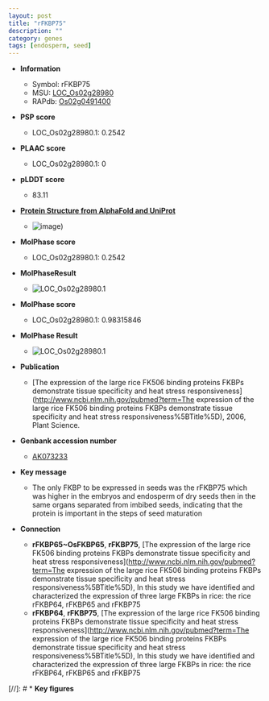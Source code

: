 ```yaml
---
layout: post
title: "rFKBP75"
description: ""
category: genes
tags: [endosperm, seed]
---
```


* **Information**  
    + Symbol: rFKBP75  
    + MSU: [LOC_Os02g28980](http://rice.plantbiology.msu.edu/cgi-bin/ORF_infopage.cgi?orf=LOC_Os02g28980)  
    + RAPdb: [Os02g0491400](http://rapdb.dna.affrc.go.jp/viewer/gbrowse_details/irgsp1?name=Os02g0491400)  

* **PSP score**  
    + LOC_Os02g28980.1: 0.2542 

* **PLAAC score**  
    + LOC_Os02g28980.1: 0 

* **pLDDT score**
    + 83.11

* **[Protein Structure from AlphaFold and UniProt](https://www.uniprot.org/uniprotkb/Q6K5Q1/entry#structure)**
    + ![image](https://ricepsp.github.io/images/Q6/AF-Q6K5Q1-F1.png))

* **MolPhase score**
    + LOC_Os02g28980.1: 0.2542

* **MolPhaseResult**
    + ![LOC_Os02g28980.1](https://ricepsp.github.io/pictures/LOC_Os02g/LOC_Os02g28980.1.png)

* **MolPhase score**
    + LOC_Os02g28980.1: 0.98315846

* **MolPhase Result**
    + ![LOC_Os02g28980.1](https://304243504.github.io/Pictures/LOC_Os02g/LOC_Os02g28980.1.png)

* **Publication**  
    + [The expression of the large rice FK506 binding proteins FKBPs demonstrate tissue specificity and heat stress responsiveness](http://www.ncbi.nlm.nih.gov/pubmed?term=The expression of the large rice FK506 binding proteins FKBPs demonstrate tissue specificity and heat stress responsiveness%5BTitle%5D), 2006, Plant Science.

* **Genbank accession number**  
    + [AK073233](http://www.ncbi.nlm.nih.gov/nuccore/AK073233)

* **Key message**  
    + The only FKBP to be expressed in seeds was the rFKBP75 which was higher in the embryos and endosperm of dry seeds then in the same organs separated from imbibed seeds, indicating that the protein is important in the steps of seed maturation

* **Connection**  
    + __rFKBP65~OsFKBP65__, __rFKBP75__, [The expression of the large rice FK506 binding proteins FKBPs demonstrate tissue specificity and heat stress responsiveness](http://www.ncbi.nlm.nih.gov/pubmed?term=The expression of the large rice FK506 binding proteins FKBPs demonstrate tissue specificity and heat stress responsiveness%5BTitle%5D), In this study we have identified and characterized the expression of three large FKBPs in rice: the rice rFKBP64, rFKBP65 and rFKBP75
    + __rFKBP64__, __rFKBP75__, [The expression of the large rice FK506 binding proteins FKBPs demonstrate tissue specificity and heat stress responsiveness](http://www.ncbi.nlm.nih.gov/pubmed?term=The expression of the large rice FK506 binding proteins FKBPs demonstrate tissue specificity and heat stress responsiveness%5BTitle%5D), In this study we have identified and characterized the expression of three large FKBPs in rice: the rice rFKBP64, rFKBP65 and rFKBP75

[//]: # * **Key figures**  


